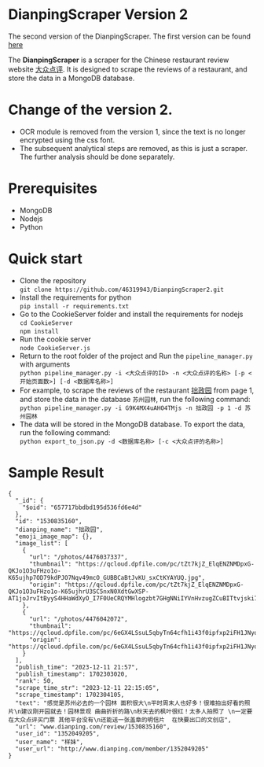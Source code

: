 # DianpingScraper Version 2
The second version of the DianpingScraper. The first version can be found [here](https://github.com/46319943/DianpingScraper)  

The **DianpingScraper** is a scraper for the Chinese restaurant review website [大众点评](http://www.dianping.com/). It is designed to scrape the reviews of a restaurant, and store the data in a MongoDB database.

# Change of the version 2.
- OCR module is removed from the version 1, since the text is no longer encrypted using the css font.
- The subsequent analytical steps are removed, as this is just a scraper. The further analysis should be done separately.

# Prerequisites
- MongoDB
- Nodejs
- Python

# Quick start
- Clone the repository  
`git clone https://github.com/46319943/DianpingScraper2.git`
- Install the requirements for python  
`pip install -r requirements.txt`
- Go to the CookieServer folder and install the requirements for nodejs  
`cd CookieServer`  
`npm install`
- Run the cookie server  
`node CookieServer.js`
- Return to the root folder of the project and Run the `pipeline_manager.py` with arguments  
`python pipeline_manager.py -i <大众点评的ID> -n <大众点评的名称> [-p <开始页面数>] [-d <数据库名称>]`
- For example, to scrape the reviews of the restaurant [拙政园](http://www.dianping.com/shop/G9K4MX4uAHO4TMjs) from page 1, and store the data in the database `苏州园林`, run the following command:  
`python pipeline_manager.py -i G9K4MX4uAHO4TMjs -n 拙政园 -p 1 -d 苏州园林`
- The data will be stored in the MongoDB database. To export the data, run the following command:  
`python export_to_json.py -d <数据库名称> [-c <大众点评的名称>]`

# Sample Result
```
{
  "_id": {
    "$oid": "657717bbdbd195d536fd6e4d"
  },
  "id": "1530835160",
  "dianping_name": "拙政园",
  "emoji_image_map": {},
  "image_list": [
    {
      "url": "/photos/4476037337",
      "thumbnail": "https://qcloud.dpfile.com/pc/tZt7kjZ_ElqENZNMDpxG-QKJo1O3uFHzo1o-K65ujhp7OD79kdPJO7Nqv49mcO_GUBBCaBtJvKU_sxCtKYAYUQ.jpg",
      "origin": "https://qcloud.dpfile.com/pc/tZt7kjZ_ElqENZNMDpxG-QKJo1O3uFHzo1o-K65ujhrU3SC5nxN0XdtGwXSP-AT1joJrvItByyS4HHaWdXyO_I7F0UeCRQYMHlogzbt7GHgNNiIYVnHvzugZCuBITtvjski7YaLlHpkrQUr5euoQrg.jpg"
    },
    {
      "url": "/photos/4476042072",
      "thumbnail": "https://qcloud.dpfile.com/pc/6eGX4LSsuL5qbyTn64cfh1i43f0ipfxp2iFH1JNyoAhBq545Al4KXLLXjGW5U2cvUBBCaBtJvKU_sxCtKYAYUQ.jpg",
      "origin": "https://qcloud.dpfile.com/pc/6eGX4LSsuL5qbyTn64cfh1i43f0ipfxp2iFH1JNyoAhdo_J2BOAVauavBqpBqhsJjoJrvItByyS4HHaWdXyO_I7F0UeCRQYMHlogzbt7GHgNNiIYVnHvzugZCuBITtvjski7YaLlHpkrQUr5euoQrg.jpg"
    }
  ],
  "publish_time": "2023-12-11 21:57",
  "publish_timestamp": 1702303020,
  "rank": 50,
  "scrape_time_str": "2023-12-11 22:15:05",
  "scrape_timestamp": 1702304105,
  "text": "感觉是苏州必去的一个园林 面积很大\n平时周末人也好多！很难拍出好看的照片\n建议刚开园就去！园林景观 曲曲折折的路\n秋天去的枫叶很红！太多人拍照了 \n一定要在大众点评买门票 其他平台没有\n还能送一张盖章的明信片  在快要出口的文创店",
  "url": "www.dianping.com/review/1530835160",
  "user_id": "1352049205",
  "user_name": "样妹",
  "user_url": "http://www.dianping.com/member/1352049205"
}
```